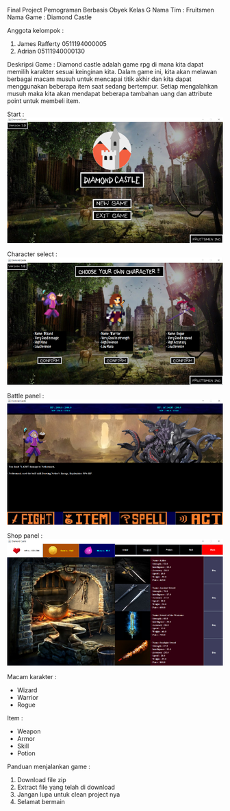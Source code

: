 Final Project Pemograman Berbasis Obyek Kelas G 
Nama Tim : Fruitsmen
Nama Game : Diamond Castle

Anggota kelompok :
1. James Rafferty 0511194000005
2. Adrian 05111940000130

Deskripsi Game :
Diamond castle adalah game rpg di mana kita dapat memilih karakter sesuai keinginan kita.
Dalam game ini, kita akan melawan berbagai macam musuh untuk mencapai titik akhir dan kita dapat menggunakan 
beberapa item saat sedang bertempur. Setiap mengalahkan musuh maka kita akan mendapat beberapa tambahan uang dan attribute point untuk membeli item. 

Start :
![alt text](https://github.com/adriansantoso21/fp_pbo/blob/master/resource/images/beginning.png?raw=true)


Character select :
![alt text](https://github.com/adriansantoso21/fp_pbo/blob/master/resource/images/selectpanel.png?raw=true)


Battle panel :
![alt text](https://github.com/adriansantoso21/fp_pbo/blob/master/resource/images/battlepanel.png?raw=true)


Shop panel :
![alt text](https://github.com/adriansantoso21/fp_pbo/blob/master/resource/images/shop.png?raw=true)


Macam karakter :
- Wizard
- Warrior
- Rogue

Item :
- Weapon
- Armor
- Skill
- Potion

Panduan menjalankan game :
1. Download file zip
2. Extract file yang telah di download
3. Jangan lupa untuk clean project nya
4. Selamat bermain
